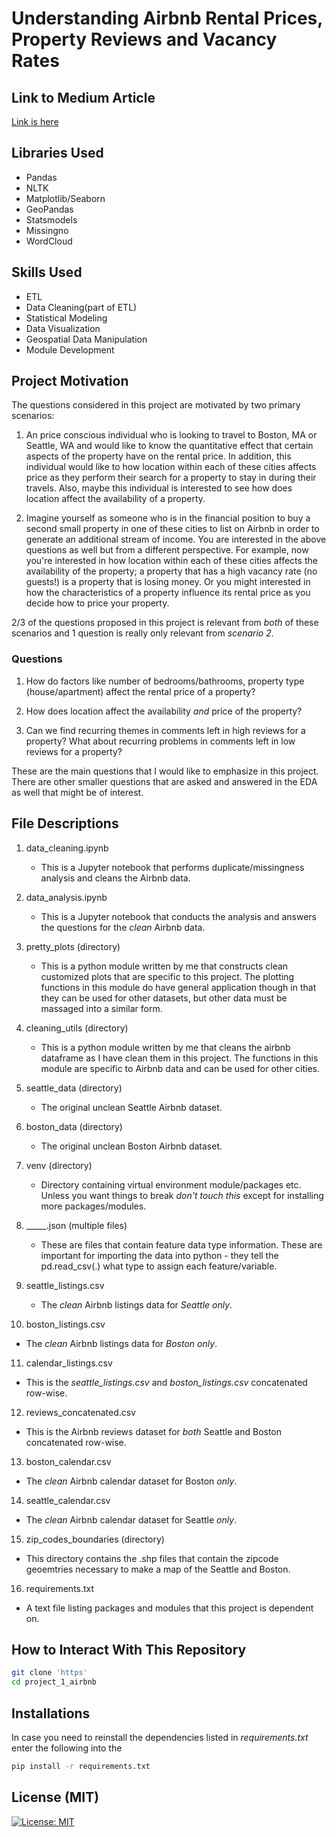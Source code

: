 # Understanding Airbnb Rental Prices, Property Reviews and Vacancy Rates

## Link to Medium Article
[Link is here](https://medium.com/p/ae811810f791)

## Libraries Used
   * Pandas
   * NLTK
   * Matplotlib/Seaborn
   * GeoPandas
   * Statsmodels
   * Missingno
   * WordCloud

## Skills Used
   * ETL
   * Data Cleaning(part of ETL)
   * Statistical Modeling
   * Data Visualization
   * Geospatial Data Manipulation
   * Module Development

## Project Motivation
The questions considered in this project are motivated by two primary scenarios:

   1. An price conscious individual who is looking to travel to Boston, MA or
   Seattle, WA and would like to know the quantitative effect that certain
   aspects of the property have on the rental price. In addition, this individual
   would like to how location within each of these cities affects price as they
   perform their search for a property to stay in during their travels. Also, maybe
   this individual is interested to see how does location affect the availability
   of a property.

   2. Imagine yourself as someone who is in the financial position to buy a
   second small property in one of these cities to list on Airbnb in order to
   generate an additional stream of income. You are interested in the above questions
   as well but from a different perspective. For example, now you're interested in
   how location within each of these cities affects the availability of the
   property; a property that has a high vacancy rate (no guests!) is a
   property that is losing money. Or you might interested in how the characteristics
   of a property influence its rental price as you decide how to price your property.

2/3 of the questions proposed in this project is relevant from _both_ of
these scenarios and 1 question is really only relevant from _scenario 2_.

### Questions
  1. How do factors like number of bedrooms/bathrooms, property type (house/apartment)
  affect the rental price of a property?

  2. How does location affect the availability _and_ price of the property?

  3. Can we find recurring themes in comments left in high reviews for a property?
  What about recurring problems in comments left in low reviews for a property?

  These are the main questions that I would like to emphasize in this project. There
  are other smaller questions that are asked and answered in the EDA as well that might
  be of interest.


## File Descriptions

1. data_cleaning.ipynb

   * This is a Jupyter notebook that performs duplicate/missingness analysis and
   cleans the Airbnb data.

2. data_analysis.ipynb
   * This is a Jupyter notebook that conducts the analysis and answers the questions for the _clean_ Airbnb data.

3. pretty_plots (directory)
   * This is a python module written by me that constructs clean customized plots that are specific to this project. The plotting functions in this module do have general application though in that they can be used for other datasets, but other data must be massaged into a similar form.

4. cleaning_utils (directory)
   * This is a python module written by me that cleans the airbnb dataframe as I have clean them in this project. The functions in this module are specific to Airbnb data and can be used for other cities.

5. seattle_data (directory)
   * The original unclean Seattle Airbnb dataset.

6. boston_data (directory)
   * The original unclean Boston Airbnb dataset.

7. venv (directory)
   * Directory containing virtual environment module/packages etc. Unless you want things to break _don't touch this_ except for installing more packages/modules.

8. _____.json (multiple files)
   * These are files that contain feature data type information. These are important for importing the data into python - they tell the pd.read_csv(.) what type to
   assign each feature/variable.

9. seattle_listings.csv
   * The _clean_ Airbnb listings data for _Seattle only_.

10. boston_listings.csv
   * The _clean_ Airbnb listings data for _Boston only_.

11. calendar_listings.csv
   * This is the _seattle_listings.csv_ and _boston_listings.csv_ concatenated row-wise.

12. reviews_concatenated.csv
   * This is the Airbnb reviews dataset for _both_ Seattle and Boston concatenated row-wise.

13. boston_calendar.csv
   * The _clean_ Airbnb calendar dataset for Boston _only_.

14. seattle_calendar.csv
   * The _clean_ Airbnb calendar dataset for Seattle _only_.

15. zip_codes_boundaries (directory)
   * This directory contains the .shp files that contain the zipcode geoemtries necessary to make a map of the Seattle and Boston.

16. requirements.txt
   * A text file listing packages and modules that this project is dependent on.

## How to Interact With This Repository

```bash
git clone 'https'
cd project_1_airbnb
```

## Installations
In case you need to reinstall the dependencies listed in _requirements.txt_ enter the following into the
```bash
pip install -r requirements.txt
```

## License (MIT)
[![License: MIT](https://img.shields.io/badge/License-MIT-yellow.svg)](https://opensource.org/licenses/MIT)
